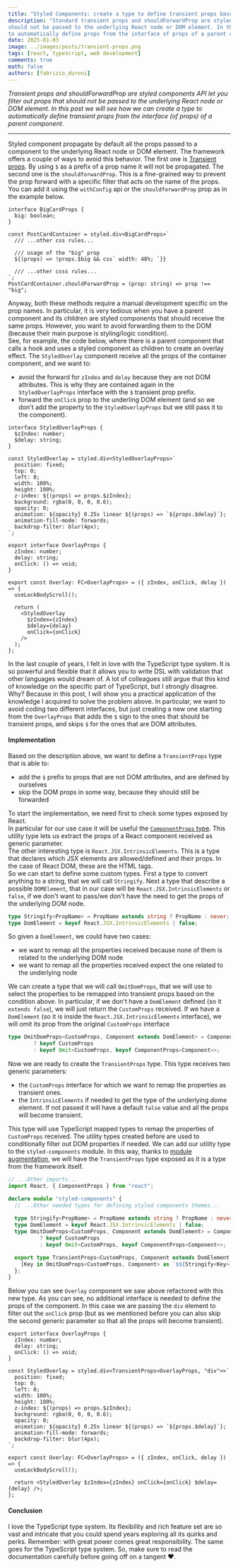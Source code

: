 ```yaml
---
title: "Styled Components: create a type to define transient props based on the props interface of another component"
description: "Standard transient props and shouldForwardProp are styled components API let you filter out props that 
should not be passed to the underlying React node or DOM element. In this post we will see how we can create a type 
to automatically define props from the interface of props of a parent component."
date: 2025-01-03
image: ../images/posts/transient-props.png
tags: [react, typescript, web development]
comments: true
math: false
authors: [fabrizio_duroni]
---
```


*Transient props and shouldForwardProp are styled components API let you filter out props that
should not be passed to the underlying React node or DOM element. In this post we will see how we can create a type
to automatically define transient props from the interface (of props) of a parent component.*

---

Styled component propagate by default all the props passed to a component to the underlying React node or DOM 
element. 
The framework offers a couple of ways to avoid this behavior. 
The first one is [Transient props](https://styled-components.com/docs/api#transient-props). By using `$` as a 
prefix of a prop name it will not be propagated.
The second one is the `shouldforwardProp`.
This is a fine-grained way to prevent the prop forward with a specific filter that acts on the name of the 
props. You can add it using  the `withConfig` api or the `shouldforwardProp` prop as in the example below.

```tsx
interface BigCardProps {
  big: boolean;
}

const PostCardContainer = styled.div<BigCardProps>`
  /// ...other css rules...
  
  /// usage of the "big" prop
  ${(props) => !props.$big && css` width: 48%; `}}
  
  /// ...other csss rules...
`;
PostCardContainer.shouldForwardProp = (prop: string) => prop !== "big";
```

Anyway, both these methods require a manual development specific on the prop names. In particular, it is very 
tedious when you have a parent component and its children are styled components that should receive the same props. 
However, you want to avoid forwarding them to the DOM (because their main purpose is styling/logic condition).  
See, for example, the code below, where there is a parent component that calls a hook and uses a styled component as 
children to create an overlay effect.
The `StyledOverlay` component receive all the props of the container component, and we want to:

* avoid the forward for `zIndex` and `delay` because they are not DOM attributes.
  This is why they are contained again in the `StyledOverlayProps` interface with the `$` transient prop prefix.
* forward the `onClick` prop to the underling DOM element (and so we don't add the property to the `StyledOverlayProps` but 
we still pass it to the component).

```tsx
interface StyledOverlayProps {
  $zIndex: number;
  $delay: string;
}

const StyledOverlay = styled.div<StyledOverlayProps>`
  position: fixed;
  top: 0;
  left: 0;
  width: 100%;
  height: 100%;
  z-index: ${(props) => props.$zIndex};
  background: rgba(0, 0, 0, 0.6);
  opacity: 0;
  animation: ${opacity} 0.25s linear ${(props) => `${props.$delay}`};
  animation-fill-mode: forwards;
  backdrop-filter: blur(4px);
`;

export interface OverlayProps {
  zIndex: number;
  delay: string;
  onClick: () => void;
}

export const Overlay: FC<OverlayProps> = ({ zIndex, onClick, delay }) => {
  useLockBodyScroll();

  return (
    <StyledOverlay
      $zIndex={zIndex}
      $delay={delay}
      onClick={onClick}
    />
  );
};
```

In the last couple of years, I felt in love with the TypeScript type system.
It is so powerful and flexible that it allows you to write DSL with validation that other languages would dream of.
A lot of colleagues still argue that this kind of knowledge on the specific part of TypeScript, but I strongly 
disagree.
Why? Because in this post, I will show you a practical application of the knowledge I acquired to solve the 
problem above.
In particular, we want to avoid coding two different interfaces,
but just creating a new one starting from the `OverlayProps`
that adds the `$` sign to the ones that should be transient props, and skips `$` 
for the ones that are DOM attributes.

#### Implementation

Based on the description above, we want to define a `TransientProps` type that is able to:

* add the `$` prefix to props that are not DOM attributes, and are defined by ourselves
* skip the DOM props in some way, because they should still be forwarded

To start the implementation, we need first to check some types exposed by React.  
In particular for our use case it will be useful the [`ComponentProps` type](https://react-typescript-cheatsheet.netlify.app/docs/react-types/ComponentProps). 
This utility type lets us extract the props of a React component received as generic parameter.  
The other interesting type is `React.JSX.IntrinsicElements`.
This is a type that declares which JSX elements are allowed/defined and their props.
In the case of React DOM, these are the HTML tags.  
So we can start to define some custom types.
First a type to convert anything to a string, that we will call `Stringify`.
Next a type that describe a possible `DOMElement`,
that in our case will be `React.JSX.IntrinsicElements` or `false`,
if we don't want to pass/we don't have the need to get the props of the underlying DOM node.

```typescript
type Stringify<PropName> = PropName extends string ? PropName : never;
type DomElement = keyof React.JSX.IntrinsicElements | false;
```

So given a `DomElement`, we could have two cases:

* we want to remap all the properties received because none of them is related to the underlying DOM node
* we want to remap all the properties received expect the one related to the underlying node

We can create a type that we will call `OmitDomProps`,
that we will use to select the properties to be remapped into transient props based on the condition above.
In particular, if we don't have a `DomElement` defined (so it `extends false`),
we will just return the `CustomProps` received.
If we have a `DomElement` (so it is inside the `React.JSX.IntrinsicElements` interface),
we will omit its prop from the original `CustomProps` interface

```typescript
type OmitDomProps<CustomProps, Component extends DomElement> = Component extends false
        ? keyof CustomProps
        : keyof Omit<CustomProps, keyof ComponentProps<Component>>;
```

Now we are ready to create the `TransientProps` type.
This type receives two generic parameters:

* the `CustomProps` interface for which we want to remap the properties as transient ones.
* the `IntrinsicElements` if needed to get the type of the underlying dome element. If not passed it will have a default `false` value and all the props will become transient. 

This type will use TypeScript mapped types to remap the properties of `CustomProps` received.
The utility types created before are used to conditionally filter out DOM properties if needed.
We can add our utility type to the `styled-components` module.
In this way,
thanks to [module augmentation](https://www.typescriptlang.org/docs/handbook/declaration-merging.html#module-augmentation), 
we will have the `TransientProps` type exposed as it is a type from the framework itself.

```typescript
// ...Other imports...
import React, { ComponentProps } from "react";

declare module "styled-components" {
  // ...Other needed types for defining styled components themes...
  
  type Stringify<PropName> = PropName extends string ? PropName : never;
  type DomElement = keyof React.JSX.IntrinsicElements | false;
  type OmitDomProps<CustomProps, Component extends DomElement> = Component extends false
          ? keyof CustomProps
          : keyof Omit<CustomProps, keyof ComponentProps<Component>>;

  export type TransientProps<CustomProps, Component extends DomElement = false> = {
    [Key in OmitDomProps<CustomProps, Component> as `$${Stringify<Key>}`]: CustomProps[Key];
  };
}
```

Below you can see `Overlay` component we saw above refactored with this new type.
As you can see, no additional interface is needed to define the props of the component.
In this case we are passing the `div` element to filter out the `onClick` prop (but as we mentioned before you can also 
skip the second generic parameter so that all the props will become transient).

```tsx
export interface OverlayProps {
  zIndex: number;
  delay: string;
  onClick: () => void;
}

const StyledOverlay = styled.div<TransientProps<OverlayProps, "div">>`
  position: fixed;
  top: 0;
  left: 0;
  width: 100%;
  height: 100%;
  z-index: ${(props) => props.$zIndex};
  background: rgba(0, 0, 0, 0.6);
  opacity: 0;
  animation: ${opacity} 0.25s linear ${(props) => `${props.$delay}`};
  animation-fill-mode: forwards;
  backdrop-filter: blur(4px);
`;

export const Overlay: FC<OverlayProps> = ({ zIndex, onClick, delay }) => {
  useLockBodyScroll();

  return <StyledOverlay $zIndex={zIndex} onClick={onClick} $delay={delay} />;
};
```

#### Conclusion

I love the TypeScript type system.
Its flexibility and rich feature set are so vast and intricate that you could spend years
exploring all its quirks and perks.
Remember: with great power comes great responsibility. The same goes for the TypeScript type system. 
So, make sure to read the documentation carefully before going off on a tangent :heart:.

